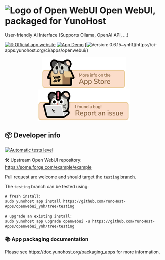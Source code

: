 <!--
N.B.: This README was automatically generated by <https://github.com/YunoHost/apps_tools/blob/main/readme_generator>
It shall NOT be edited by hand.
-->

<h1>
  <img src="https://raw.githubusercontent.com/YunoHost/apps/main/logos/openwebui.png" width="32px" alt="Logo of Open WebUI">
  Open WebUI, packaged for YunoHost
</h1>

User-friendly AI Interface (Supports Ollama, OpenAI API, ...)

[![🌐 Official app website](https://img.shields.io/badge/Official_app_website-darkgreen?style=for-the-badge)](https://example.com)
[![App Demo](https://img.shields.io/badge/App_Demo-blue?style=for-the-badge)](https://demo.example.com)
[![Version: 0.6.15~ynh1](https://img.shields.io/badge/Version-0.6.15~ynh1-rgba(0,150,0,1)?style=for-the-badge)](https://ci-apps.yunohost.org/ci/apps/openwebui/)

<div align="center">
<a href="https://apps.yunohost.org/app/openwebui"><img height="100px" src="https://github.com/YunoHost/yunohost-artwork/raw/refs/heads/main/badges/neopossum-badges/badge_more_info_on_the_appstore.svg"/></a>
<a href="https://github.com/YunoHost-Apps/openwebui_ynh/issues"><img height="100px" src="https://github.com/YunoHost/yunohost-artwork/raw/refs/heads/main/badges/neopossum-badges/badge_report_an_issue.svg"/></a>
</div>

## 📦 Developer info

[![Automatic tests level](https://apps.yunohost.org/badge/cilevel/openwebui)](https://ci-apps.yunohost.org/ci/apps/openwebui/)

🛠️ Upstream Open WebUI repository: <https://some.forge.com/example/example>

Pull request are welcome and should target the [`testing` branch](https://github.com/YunoHost-Apps/openwebui_ynh/tree/testing).

The `testing` branch can be tested using:
```
# fresh install:
sudo yunohost app install https://github.com/YunoHost-Apps/openwebui_ynh/tree/testing

# upgrade an existing install:
sudo yunohost app upgrade openwebui -u https://github.com/YunoHost-Apps/openwebui_ynh/tree/testing
```

### 📚 App packaging documentation

Please see <https://doc.yunohost.org/packaging_apps> for more information.